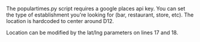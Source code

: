 The populartimes.py script requires a google places api key. You can set the type of establishment you're looking for (bar, restaurant, store, etc). The location is hardcoded to center around D12.

Location can be modified by the lat/lng parameters on lines 17 and 18.